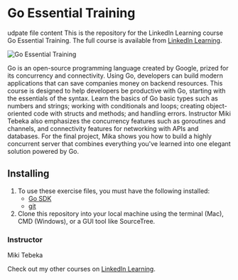 # Go Essential Training
udpate file content
This is the repository for the LinkedIn Learning course Go Essential Training. The full course is available from [LinkedIn Learning][lil-course-url].

![Go Essential Training][lil-thumbnail-url] 

Go is an open-source programming language created by Google, prized for its concurrency and connectivity. Using Go, developers can build modern applications that can save companies money on backend resources. This course is designed to help developers be productive with Go, starting with the essentials of the syntax. Learn the basics of Go basic types such as numbers and strings; working with conditionals and loops; creating object-oriented code with structs and methods; and handling errors. Instructor Miki Tebeka also emphasizes the concurrency features such as goroutines and channels, and connectivity features for networking with APIs and databases. For the final project, Mika shows you how to build a highly concurrent server that combines everything you've learned into one elegant solution powered by Go.

## Installing
1. To use these exercise files, you must have the following installed:
	- [Go SDK](https://go.dev/dl/)
	- [git](https://git-scm.com/)
2. Clone this repository into your local machine using the terminal (Mac), CMD (Windows), or a GUI tool like SourceTree.

### Instructor

Miki Tebeka 
                            


                            

Check out my other courses on [LinkedIn Learning](https://www.linkedin.com/learning/instructors/miki-tebeka).

[lil-course-url]: https://www.linkedin.com/learning/go-essential-training-16567666
[lil-thumbnail-url]: https://cdn.lynda.com/course/2446262/2446262-1650301790638-16x9.jpg
